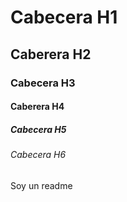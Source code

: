 # Cabecera H1

## Caberera H2

### Cabecera H3

#### Caberera H4

##### Cabecera H5

###### Cabecera H6

Soy un readme
